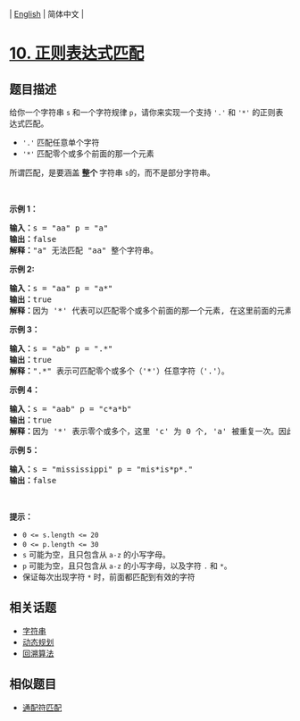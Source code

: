 
| [English](README_EN.md) | 简体中文 |

# [10. 正则表达式匹配](https://leetcode-cn.com/problems/regular-expression-matching/)

## 题目描述

<p>给你一个字符串 <code>s</code> 和一个字符规律 <code>p</code>，请你来实现一个支持 <code>'.'</code> 和 <code>'*'</code> 的正则表达式匹配。</p>

<ul>
	<li><code>'.'</code> 匹配任意单个字符</li>
	<li><code>'*'</code> 匹配零个或多个前面的那一个元素</li>
</ul>

<p>所谓匹配，是要涵盖 <strong>整个 </strong>字符串 <code>s</code>的，而不是部分字符串。</p>
 

<p><strong>示例 1：</strong></p>

<pre>
<strong>输入：</strong>s = "aa" p = "a"
<strong>输出：</strong>false
<strong>解释：</strong>"a" 无法匹配 "aa" 整个字符串。
</pre>

<p><strong>示例 2:</strong></p>

<pre>
<strong>输入：</strong>s = "aa" p = "a*"
<strong>输出：</strong>true
<strong>解释：</strong>因为 '*' 代表可以匹配零个或多个前面的那一个元素, 在这里前面的元素就是 'a'。因此，字符串 "aa" 可被视为 'a' 重复了一次。
</pre>

<p><strong>示例 3：</strong></p>

<pre>
<strong>输入：</strong>s = "ab" p = ".*"
<strong>输出：</strong>true
<strong>解释：</strong>".*" 表示可匹配零个或多个（'*'）任意字符（'.'）。
</pre>

<p><strong>示例 4：</strong></p>

<pre>
<strong>输入：</strong>s = "aab" p = "c*a*b"
<strong>输出：</strong>true
<strong>解释：</strong>因为 '*' 表示零个或多个，这里 'c' 为 0 个, 'a' 被重复一次。因此可以匹配字符串 "aab"。
</pre>

<p><strong>示例 5：</strong></p>

<pre>
<strong>输入：</strong>s = "mississippi" p = "mis*is*p*."
<strong>输出：</strong>false</pre>

<p> </p>

<p><strong>提示：</strong></p>

<ul>
	<li><code>0 <= s.length <= 20</code></li>
	<li><code>0 <= p.length <= 30</code></li>
	<li><code>s</code> 可能为空，且只包含从 <code>a-z</code> 的小写字母。</li>
	<li><code>p</code> 可能为空，且只包含从 <code>a-z</code> 的小写字母，以及字符 <code>.</code> 和 <code>*</code>。</li>
	<li>保证每次出现字符 <code>*</code> 时，前面都匹配到有效的字符</li>
</ul>


## 相关话题

- [字符串](https://leetcode-cn.com/tag/string)
- [动态规划](https://leetcode-cn.com/tag/dynamic-programming)
- [回溯算法](https://leetcode-cn.com/tag/backtracking)

## 相似题目

- [通配符匹配](../wildcard-matching/README.md)
